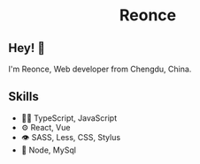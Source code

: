 <h1 align="center">
 Reonce
</h1>

## Hey! 👋
I'm Reonce, Web developer from Chengdu, China.

## Skills
- 👨‍💻 TypeScript, JavaScript
- ⚙️ React, Vue
- 👁️ SASS, Less, CSS, Stylus
- 💽 Node, MySql
